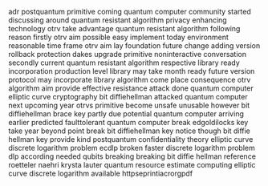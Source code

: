 adr postquantum primitive coming quantum computer community started discussing around quantum resistant algorithm privacy enhancing technology otrv take advantage quantum resistant algorithm following reason firstly otrv aim possible easy implement today environment reasonable time frame otrv aim lay foundation future change adding version rollback protection dakes upgrade primitive noninteractive conversation secondly current quantum resistant algorithm respective library ready incorporation production level library may take month ready future version protocol may incorporate library algorithm come place consequence otrv algorithm aim provide effective resistance attack done quantum computer elliptic curve cryptography bit diffiehellman attacked quantum computer next upcoming year otrvs primitive become unsafe unusable however bit diffiehellman brace key partly due potential quantum computer arriving earlier predicted faulttolerant quantum computer break edgoldilocks key take year beyond point break bit diffiehellman key notice though bit diffie hellman key provide kind postquantum confidentiality theory elliptic curve discrete logarithm problem ecdlp broken faster discrete logarithm problem dlp according needed qubits breaking breaking bit diffie hellman reference roetteler naehri krysta lauter quantum resource estimate computing elliptic curve discrete logarithm available httpseprintiacrorgpdf